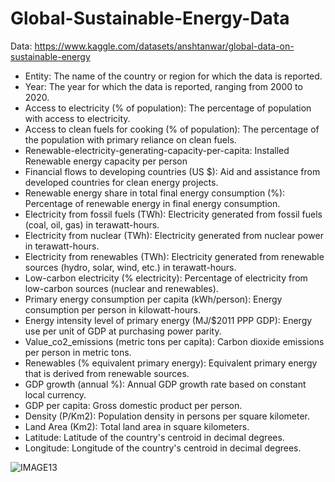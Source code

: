 # Global-Sustainable-Energy-Data




Data: https://www.kaggle.com/datasets/anshtanwar/global-data-on-sustainable-energy

* Entity: The name of the country or region for which the data is reported.
* Year: The year for which the data is reported, ranging from 2000 to 2020.
* Access to electricity (% of population): The percentage of population with access to electricity.
* Access to clean fuels for cooking (% of population): The percentage of the population with primary reliance on clean fuels.
* Renewable-electricity-generating-capacity-per-capita: Installed Renewable energy capacity per person
* Financial flows to developing countries (US $): Aid and assistance from developed countries for clean energy projects.
* Renewable energy share in total final energy consumption (%): Percentage of renewable energy in final energy consumption.
* Electricity from fossil fuels (TWh): Electricity generated from fossil fuels (coal, oil, gas) in terawatt-hours.
* Electricity from nuclear (TWh): Electricity generated from nuclear power in terawatt-hours.
* Electricity from renewables (TWh): Electricity generated from renewable sources (hydro, solar, wind, etc.) in terawatt-hours.
* Low-carbon electricity (% electricity): Percentage of electricity from low-carbon sources (nuclear and renewables).
* Primary energy consumption per capita (kWh/person): Energy consumption per person in kilowatt-hours.
* Energy intensity level of primary energy (MJ/$2011 PPP GDP): Energy use per unit of GDP at purchasing power parity.
* Value_co2_emissions (metric tons per capita): Carbon dioxide emissions per person in metric tons.
* Renewables (% equivalent primary energy): Equivalent primary energy that is derived from renewable sources.
* GDP growth (annual %): Annual GDP growth rate based on constant local currency.
* GDP per capita: Gross domestic product per person.
* Density (P/Km2): Population density in persons per square kilometer.
* Land Area (Km2): Total land area in square kilometers.
* Latitude: Latitude of the country's centroid in decimal degrees.
* Longitude: Longitude of the country's centroid in decimal degrees.

![IMAGE13](https://github.com/user-attachments/assets/31382a00-2d1d-4dc7-bb14-b46b57131de6)


